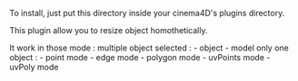 To install, just put this directory inside your cinema4D's plugins directory.

This plugin allow you to resize object homothetically.

It work in those mode :
multiple object selected : 
	- object 
	- model 
only one object : 
	- point mode 
	- edge mode
	- polygon mode
	- uvPoints mode 
	- uvPoly mode
